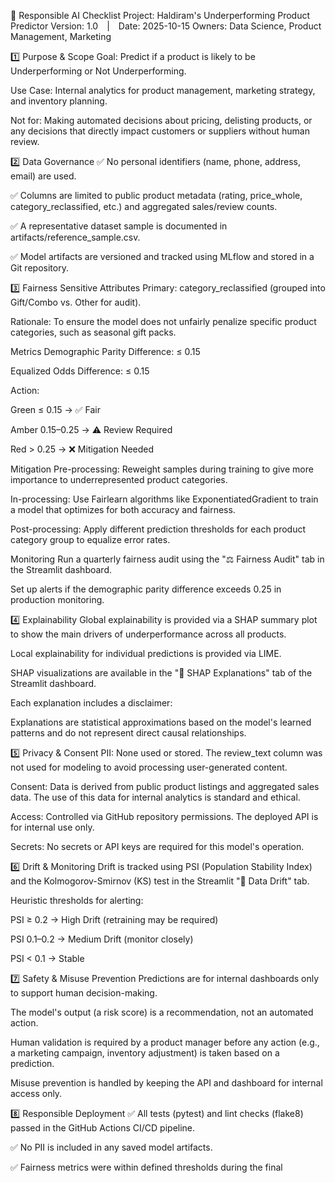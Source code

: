 🧭 Responsible AI Checklist
Project: Haldiram's Underperforming Product Predictor
Version: 1.0 | Date: 2025-10-15
Owners: Data Science, Product Management, Marketing

1️⃣ Purpose & Scope
Goal: Predict if a product is likely to be Underperforming or Not Underperforming.

Use Case: Internal analytics for product management, marketing strategy, and inventory planning.

Not for: Making automated decisions about pricing, delisting products, or any decisions that directly impact customers or suppliers without human review.

2️⃣ Data Governance
✅ No personal identifiers (name, phone, address, email) are used.

✅ Columns are limited to public product metadata (rating, price_whole, category_reclassified, etc.) and aggregated sales/review counts.

✅ A representative dataset sample is documented in artifacts/reference_sample.csv.

✅ Model artifacts are versioned and tracked using MLflow and stored in a Git repository.

3️⃣ Fairness
Sensitive Attributes
Primary: category_reclassified (grouped into Gift/Combo vs. Other for audit).

Rationale: To ensure the model does not unfairly penalize specific product categories, such as seasonal gift packs.

Metrics
Demographic Parity Difference: ≤ 0.15

Equalized Odds Difference: ≤ 0.15

Action:

Green ≤ 0.15 → ✅ Fair

Amber 0.15–0.25 → ⚠️ Review Required

Red > 0.25 → ❌ Mitigation Needed

Mitigation
Pre-processing: Reweight samples during training to give more importance to underrepresented product categories.

In-processing: Use Fairlearn algorithms like ExponentiatedGradient to train a model that optimizes for both accuracy and fairness.

Post-processing: Apply different prediction thresholds for each product category group to equalize error rates.

Monitoring
Run a quarterly fairness audit using the "⚖️ Fairness Audit" tab in the Streamlit dashboard.

Set up alerts if the demographic parity difference exceeds 0.25 in production monitoring.

4️⃣ Explainability
Global explainability is provided via a SHAP summary plot to show the main drivers of underperformance across all products.

Local explainability for individual predictions is provided via LIME.

SHAP visualizations are available in the "🔎 SHAP Explanations" tab of the Streamlit dashboard.

Each explanation includes a disclaimer:

Explanations are statistical approximations based on the model's learned patterns and do not represent direct causal relationships.

5️⃣ Privacy & Consent
PII: None used or stored. The review_text column was not used for modeling to avoid processing user-generated content.

Consent: Data is derived from public product listings and aggregated sales data. The use of this data for internal analytics is standard and ethical.

Access: Controlled via GitHub repository permissions. The deployed API is for internal use only.

Secrets: No secrets or API keys are required for this model's operation.

6️⃣ Drift & Monitoring
Drift is tracked using PSI (Population Stability Index) and the Kolmogorov-Smirnov (KS) test in the Streamlit "🌊 Data Drift" tab.

Heuristic thresholds for alerting:

PSI ≥ 0.2 → High Drift (retraining may be required)

PSI 0.1–0.2 → Medium Drift (monitor closely)

PSI < 0.1 → Stable

7️⃣ Safety & Misuse Prevention
Predictions are for internal dashboards only to support human decision-making.

The model's output (a risk score) is a recommendation, not an automated action.

Human validation is required by a product manager before any action (e.g., a marketing campaign, inventory adjustment) is taken based on a prediction.

Misuse prevention is handled by keeping the API and dashboard for internal access only.

8️⃣ Responsible Deployment
✅ All tests (pytest) and lint checks (flake8) passed in the GitHub Actions CI/CD pipeline.

✅ No PII is included in any saved model artifacts.

✅ Fairness metrics were within defined thresholds during the final